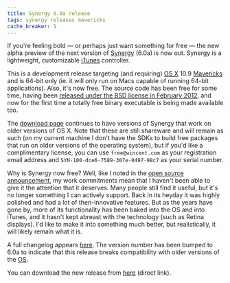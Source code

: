 ```yaml
---
title: Synergy 6.0a release
tags: synergy releases mavericks
cache_breaker: 1
---
```


If you're feeling bold — or perhaps just want something for free — the new alpha preview of the next version of [Synergy](/wiki/Synergy) (6.0a) is now out. Synergy is a lightweight, customizable [iTunes](/wiki/iTunes) controller.

This is a development release targeting (and requiring) [OS X](/wiki/OS_X) 10.9 [Mavericks](/wiki/Mavericks) and is 64-bit only (ie. it will only run on Macs capable of running 64-bit applications). Also, it's now free. The source code has been free for some time, having been [released under the BSD license in February 2012](/blog/synergy-open-source-release), and now for the first time a totally free binary executable is being made available too.

The [download page](/products/synergy/download) continues to have versions of Synergy that work on older versions of OS X. Note that these are still shareware and will remain as such (on my current machine I don't have the SDKs to build free packages that run on older versions of the operating system), but if you'd like a complimentary license, you can use `free@wincent.com` as your registration email address and `SYN-100-dce6-7589-307e-0497-98c7` as your serial number.

Why is Synergy now free? Well, like I noted in the [open source announcement](/blog/synergy-open-source-release), my work commitments mean that I haven't been able to give it the attention that it deserves. Many people still find it useful, but it's no longer something I can actively support. Back in its heyday it was highly polished and had a lot of then-innovative features. But as the years have gone by, more of its functionality has been baked into the OS and into iTunes, and it hasn't kept abreast with the technology (such as Retina displays). I'd like to make it into something much better, but realistically, it will likely remain what it is.

A full changelog appears [here](/products/synergy/history). The version number has been bumped to 6.0a to indicate that this release breaks compatibility with older versions of the [OS](/wiki/OS).

You can download the new release from [here](/l/synergy6) (direct link).
